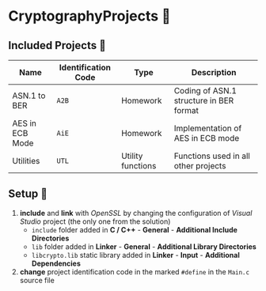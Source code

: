 # CryptographyProjects :closed_lock_with_key:

## Included Projects :open_file_folder:

| Name            | Identification Code | Type              | Description                               |
|-----------------|---------------------|-------------------|-------------------------------------------|
| ASN.1 to BER    | `A2B`               | Homework          | Coding of ASN.1 structure in BER format   | 
| AES in ECB Mode | `AiE`               | Homework          | Implementation of AES in ECB mode         |
| Utilities       | `UTL`               | Utility functions | Functions used in all other projects      |

## Setup :wrench:
1. **include** and **link** with *OpenSSL* by changing the configuration of *Visual Studio* project (the only one from the solution)
   - `include` folder added in **C / C++** - **General** - **Additional Include Directories**
   - `lib` folder added in **Linker** - **General** - **Additional Library Directories**
   - `libcrypto.lib` static library added in **Linker** - **Input** - **Additional Dependencies**
2. **change** project identification code in the marked `#define` in the `Main.c` source file